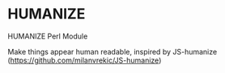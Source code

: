 HUMANIZE
========

HUMANIZE Perl Module

Make things appear human readable, inspired by JS-humanize (https://github.com/milanvrekic/JS-humanize)

